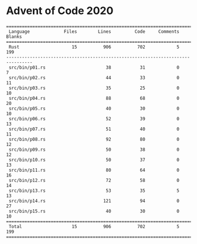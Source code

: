 # Advent of Code 2020

    ================================================================================
     Language             Files        Lines         Code     Comments       Blanks
    ================================================================================
     Rust                    15          906          702            5          199
    --------------------------------------------------------------------------------
     src/bin/p01.rs                       38           31            0            7
     src/bin/p02.rs                       44           33            0           11
     src/bin/p03.rs                       35           25            0           10
     src/bin/p04.rs                       88           68            0           20
     src/bin/p05.rs                       40           30            0           10
     src/bin/p06.rs                       52           39            0           13
     src/bin/p07.rs                       51           40            0           11
     src/bin/p08.rs                       92           80            0           12
     src/bin/p09.rs                       50           38            0           12
     src/bin/p10.rs                       50           37            0           13
     src/bin/p11.rs                       80           64            0           16
     src/bin/p12.rs                       72           58            0           14
     src/bin/p13.rs                       53           35            5           13
     src/bin/p14.rs                      121           94            0           27
     src/bin/p15.rs                       40           30            0           10
    ================================================================================
     Total                   15          906          702            5          199
    ================================================================================
